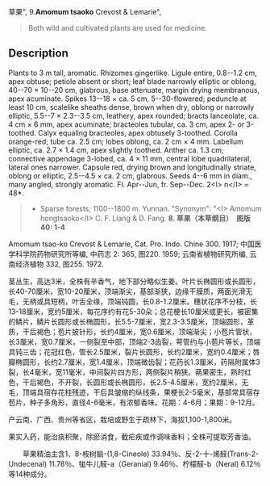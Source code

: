 草果",
9.**Amomum tsaoko** Crevost & Lemarie",

> Both wild and cultivated plants are used for medicine.

## Description
Plants to 3 m tall, aromatic. Rhizomes gingerlike. Ligule entire, 0.8--1.2 cm, apex obtuse; petiole absent or short; leaf blade narrowly elliptic or oblong, 40--70 × 10--20 cm, glabrous, base attenuate, margin drying membranous, apex acuminate. Spikes 13--18 × ca. 5 cm, 5--30-flowered; peduncle at least 10 cm, scalelike sheaths dense, brown when dry, oblong or narrowly elliptic, 5.5--7 × 2.3--3.5 cm, leathery, apex rounded; bracts lanceolate, ca. 4 cm × 6 mm, apex acuminate; bracteoles tubular, ca. 3 cm, apex 2- or 3-toothed. Calyx equaling bracteoles, apex obtusely 3-toothed. Corolla orange-red; tube ca. 2.5 cm; lobes oblong, ca. 2 cm × 4 mm. Labellum elliptic, ca. 2.7 × 1.4 cm, apex slightly toothed. Anther ca. 1.3 cm; connective appendage 3-lobed, ca. 4 × 11 mm, central lobe quadrilateral, lateral ones narrower. Capsule red, drying brown and longitudinally striate, oblong or elliptic, 2.5--4.5 × ca. 2 cm, glabrous. Seeds 4--6 mm in diam., many angled, strongly aromatic. Fl. Apr--Jun, fr. Sep--Dec. 2&lt;I&gt; n&lt;/I&gt; = 48*.

> * Sparse forests; 1100--1800 m. Yunnan.
  "Synonym": "&lt;I&gt; Amomum hongtsaoko&lt;/I&gt; C. F. Liang &amp; D. Fang.
**8. 草果（本草纲目）　图版40: 1-4**

Amomum tsao-ko Crevost & Lemarie, Cat. Pro. Indo. Chine 300. 1917; 中国医学科学院药物研究所等编, 中药志 2: 365, 图220. 1959; 云南省植物研究所编, 云南经济植物 332, 图255. 1972.

茎丛生，高达3米，全株有辛香气，地下部分略似生姜。叶片长椭圆形或长圆形，长40-70厘米，宽10-20厘米，顶端渐尖，基部渐狭，边缘干膜质，两面光滑无毛，无柄或具短柄，叶舌全缘，顶端钝圆，长0.8-1.2厘米。穗状花序不分枝，长13-18厘米，宽约5厘米，每花序约有花5-30朵；总花梗长10厘米或更长，被密集的鳞片，鳞片长圆形或长椭圆形，长5.5-7厘米，宽2.3-3.5厘米，顶端圆形，革质，干后褐色；苞片披针形，长约4厘米，宽0.6厘米，顶端渐尖；小苞片管状，长3厘米，宽0.7厘米，一侧裂至中部，顶端2-3齿裂，萼管约与小苞片等长，顶端具钝三齿；花冠红色，管长2.5厘米，裂片长圆形，长约2厘米，宽约0.4厘米；唇瓣椭圆形，长约2.7厘米，宽1.4厘米，顶端微齿裂；花药长1.3厘米，药隔附属体3裂，长4毫米，宽11毫米，中间裂片四方形，两侧裂片稍狭。蒴果密生，熟时红色，干后褐色，不开裂，长圆形或长椭圆形，长2.5-4.5厘米，宽约2厘米，无毛，顶端具宿存花柱残迹，干后具皱缩的纵线条，果梗长2-5毫米，基部常具宿存苞片，种子多角形，直径4-6毫米，有浓郁香味。花期：4-6月；果期：9-12月。

产云南、广西、贵州等省区，栽培或野生于疏林下，海拔1,100-1,800米。

果实入药，能治痰积聚，除瘀消食，截疟疾或作调味香料；全株可提取芳香油。
<p style='text-indent:28px'>草果精油主含1、8-桉树脑-(1,8-Cineole) 33.94％、反-2-十-烯醛(Trans-2-Undecenal) 11.78％、牻牛儿醛-a（Geranial) 9.46％、柠檬醛-b（Neral) 6.12％ 等14种成分。

